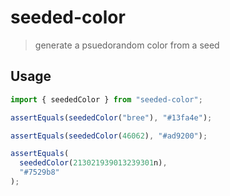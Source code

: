 # seeded-color
> generate a psuedorandom color from a seed

## Usage
```js
import { seededColor } from "seeded-color";

assertEquals(seededColor("bree"), "#13fa4e");

assertEquals(seededColor(46062), "#ad9200");

assertEquals(
  seededColor(213021939013239301n),
  "#7529b8"
);
```